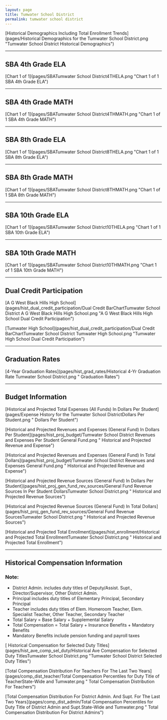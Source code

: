 ```yaml
---
layout: page
title: Tumwater School District
permalink: tumwater school district
---
```



[Historical Demographics Including Total Enrollment Trends](pages/Historical Demographics for the Tumwater School District.png "Tumwater School District Historical Demographics")

___

## SBA 4th Grade ELA

[Chart 1 of 1](pages/SBATumwater School District4THELA.png "Chart 1 of 1 SBA 4th Grade ELA")


___

## SBA 4th Grade MATH

[Chart 1 of 1](pages/SBATumwater School District4THMATH.png "Chart 1 of 1 SBA 4th Grade MATH")


___

## SBA 8th Grade ELA

[Chart 1 of 1](pages/SBATumwater School District8THELA.png "Chart 1 of 1 SBA 8th Grade ELA")


___

## SBA 8th Grade MATH

[Chart 1 of 1](pages/SBATumwater School District8THMATH.png "Chart 1 of 1 SBA 8th Grade MATH")


___

## SBA 10th Grade ELA

[Chart 1 of 1](pages/SBATumwater School District10THELA.png "Chart 1 of 1 SBA 10th Grade ELA")


___

## SBA 10th Grade MATH

[Chart 1 of 1](pages/SBATumwater School District10THMATH.png "Chart 1 of 1 SBA 10th Grade MATH")


___

## Dual Credit Participation

[A G West Black Hills High School](pages/hist_dual_credit_participation/Dual Credit BarChartTumwater School District A G West Black Hills High School.png "A G West Black Hills High School Dual Credit Participation")

[Tumwater High School](pages/hist_dual_credit_participation/Dual Credit BarChartTumwater School District Tumwater High School.png "Tumwater High School Dual Credit Participation")


___

## Graduation Rates

[4-Year Graduation Rates](pages/hist_grad_rates/Historical 4-Yr Graduation Rate Tumwater School District.png " Graduation Rates")


___

## Budget Information

[Historical and Projected Total Expenses (All Funds) In Dollars Per Student](pages/Expense History for the Tumwater School DistrictDollars Per Student.png " Dollars Per Student")

[Historical and Projected Revenues and Expenses (General Fund) In Dollars Per Student](pages/hist_proj_budget/Tumwater School District Revenues and Expenses Per Student General Fund.png " Historical and Projected Revenue and Expense")

[Historical and Projected Revenues and Expenses (General Fund) In Total Dollars](pages/hist_proj_budget/Tumwater School District Revenues and Expenses General Fund.png " Historical and Projected Revenue and Expense")

[Historical and Projected Revenue Sources (General Fund) In Dollars Per Student](pages/hist_proj_gen_fund_rev_sources/General Fund Revenue Sources In Per Student DollarsTumwater School District.png " Historical and Projected Revenue Sources")

[Historical and Projected Revenue Sources (General Fund) In Total Dollars](pages/hist_proj_gen_fund_rev_sources/General Fund Revenue SourcesTumwater School District.png " Historical and Projected Revenue Sources")

[Historical and Projected Total Enrollment](pages/hist_enrollment/Historical and Projected Total EnrollmentTumwater School District.png " Historical and Projected Total Enrollment")


___

## Historical Compensation Information
### Note:
- District Admin. includes duty titles of Deputy/Assist. Supt., Director/Supervisor, Other District Admin.
- Principal includes duty titles of Elementary Principal, Secondary Principal
- Teacher includes duty titles of Elem. Homeroom Teacher, Elem. Specialist Teacher, Other Teacher, Secondary Teacher
- Total Salary = Base Salary + Supplemental Salary
- Total Compensation = Total Salary + Insurance Benefits + Mandatory Benefits
- Mandatory Benefits include pension funding and payroll taxes

[ Historical Compensation for Selected Duty Titles](pages/hist_ave_comp_sel_duty/Historical Ave Compensation for Selected Duty TitlesTumwater School District.png "Tumwater School District Selected Duty Titles")

[Total Compensation Distribution For Teachers For The Last Two Years](pages/comp_dist_teacher/Total Compensation Percentiles for Duty Title of TeacherState-Wide and Tumwater.png " Total Compensation Distribution For Teachers")

[Total Compensation Distribution For District Admin. And Supt. For The Last Two Years](pages/comp_dist_admin/Total Compensation Percentiles for Duty Title of District Admin and Supt.State-Wide and Tumwater.png " Total Compensation Distribution For District Admins")

